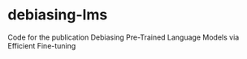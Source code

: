 # debiasing-lms
Code for the publication Debiasing Pre-Trained Language Models via Efficient Fine-tuning
